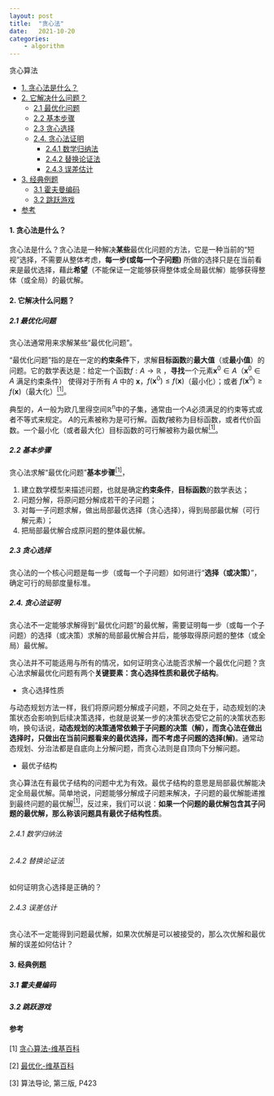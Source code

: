 ```yaml
---
layout: post
title:  "贪心法"
date:   2021-10-20
categories: 
    - algorithm
---
```


<head>
    <script src="https://cdn.mathjax.org/mathjax/latest/MathJax.js?config=TeX-AMS-MML_HTMLorMML" type="text/javascript"></script>
    <script type="text/x-mathjax-config">
        MathJax.Hub.Config({
            tex2jax: {
            skipTags: ['script', 'noscript', 'style', 'textarea', 'pre'],
            inlineMath: [['$','$']]
            }
        });
    </script>
</head>

贪心算法

- [1. 贪心法是什么？](#1-贪心法是什么)
- [2. 它解决什么问题？](#2-它解决什么问题)
  - [2.1 最优化问题](#21-最优化问题)
  - [2.2 基本步骤](#22-基本步骤)
  - [2.3 贪心选择](#23-贪心选择)
  - [2.4. 贪心法证明](#24-贪心法证明)
    - [2.4.1 数学归纳法](#241-数学归纳法)
    - [2.4.2 替换论证法](#242-替换论证法)
    - [2.4.3 误差估计](#243-误差估计)
- [3. 经典例题](#3-经典例题)
  - [3.1 霍夫曼编码](#31-霍夫曼编码)
  - [3.2 跳跃游戏](#32-跳跃游戏)
- [参考](#参考)

#### 1. 贪心法是什么？

贪心法是什么？贪心法是一种解决**某些**最优化问题的方法，它是一种当前的“短视”选择，不需要从整体考虑，**每一步(或每一个子问题)** 所做的选择只是在当前看来是最优选择，藉此**希望**（不能保证一定能够获得整体或全局最优解）能够获得整体（或全局）的最优解。

#### 2. 它解决什么问题？

##### 2.1 最优化问题

贪心法通常用来求解某些“最优化问题”。

“最优化问题”指的是在一定的**约束条件**下，求解**目标函数**的**最大值**（或**最小值**）的问题。它的数学表达是：给定一个函数${\displaystyle f:A\to \mathbb {R}}$ ，**寻找**一个元素${\displaystyle \mathbf {x} ^{0}\in A}$（$\mathbf {x} ^{0}\in A$ 满足约束条件） 使得对于所有 ${\displaystyle A}$ 中的 ${\displaystyle \mathbf {x}}$，${\displaystyle f(\mathbf {x} ^{0})\leq f(\mathbf {x} )}$（最小化）；或者 ${\displaystyle f(\mathbf {x} ^{0})\geq f(\mathbf {x} )}$（最大化）[<sup>[1]</sup>](#refer-anchor-1)。

典型的，${\displaystyle A}$一般为欧几里得空间${\displaystyle \mathbb {R} ^{n}}$中的子集，通常由一个${\displaystyle A}$必须满足的约束等式或者不等式来规定。 ${\displaystyle A}$的元素被称为是可行解。函数${\displaystyle f}$被称为目标函数，或者代价函数。一个最小化（或者最大化）目标函数的可行解被称为最优解[<sup>[1]</sup>](#refer-anchor-1)。

##### 2.2 基本步骤

贪心法求解“最优化问题”**基本步骤**[<sup>[1]</sup>](#refer-anchor-1)，

1. 建立数学模型来描述问题，也就是确定**约束条件**，**目标函数**的数学表达；
2. 问题分解，将原问题分解成若干的子问题；
3. 对每一子问题求解，做出局部最优选择（贪心选择），得到局部最优解（可行解元素）；
4. 把局部最优解合成原问题的整体最优解。

##### 2.3 贪心选择

贪心法的一个核心问题是每一步（或每一个子问题）如何进行“**选择（或决策）**”，确定可行的局部度量标准。

##### 2.4. 贪心法证明

贪心法不一定能够求解得到“最优化问题”的最优解，需要证明每一步（或每一个子问题）的选择（或决策）求解的局部最优解合并后，能够取得原问题的整体（或全局）最优解。

贪心法并不可能适用与所有的情况，如何证明贪心法能否求解一个最优化问题？贪心法求解最优化问题有两个**关键要素：贪心选择性质和最优子结构**。

- 贪心选择性质

与动态规划方法一样，我们将原问题分解成子问题，不同之处在于，动态规划的决策状态会影响到后续决策选择，也就是说某一步的决策状态受它之前的决策状态影响，换句话说，**动态规划的决策通常依赖于子问题的决策（解），而贪心法在做出选择时，只做出在当前问题看来的最优选择，而不考虑子问题的选择(解)**。通常动态规划、分治法都是自底向上分解问题，而贪心法则是自顶向下分解问题。

- 最优子结构

贪心算法在有最优子结构的问题中尤为有效。最优子结构的意思是局部最优解能决定全局最优解。简单地说，问题能够分解成子问题来解决，子问题的最优解能递推到最终问题的最优解[<sup>[1]</sup>](#refer-anchor-1)，反过来，我们可以说：**如果一个问题的最优解包含其子问题的最优解，那么称该问题具有最优子结构性质**。

###### 2.4.1 数学归纳法

###### 2.4.2 替换论证法

如何证明贪心选择是正确的？

###### 2.4.3 误差估计

贪心法不一定能得到问题最优解，如果次优解是可以被接受的，那么次优解和最优解的误差如何估计？

#### 3. 经典例题

##### 3.1 霍夫曼编码

##### 3.2 跳跃游戏

#### 参考

<div id="refer-anchor-1"></div>

[1] [贪心算法-维基百科](https://zh.wikipedia.org/wiki/%E8%B4%AA%E5%BF%83%E7%AE%97%E6%B3%95)

<div id="refer-anchor-2"></div>

[2] [最优化-维基百科](https://zh.wikipedia.org/wiki/%E6%9C%80%E4%BC%98%E5%8C%96)

<div id="refer-anchor-3"></div>

[3] 算法导论, 第三版, P423